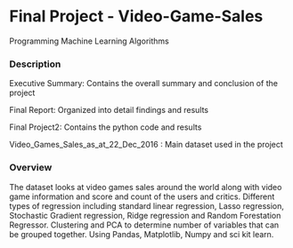 # Final Project - Video-Game-Sales

Programming Machine Learning Algorithms

### Description

Executive Summary: Contains the overall summary and conclusion of the project

Final Report: Organized into detail findings and results

Final Project2: Contains the python code and results 

Video_Games_Sales_as_at_22_Dec_2016 : Main dataset used in the project

### Overview

The dataset looks at video games sales around the world along with video game information and score and count of the users and critics. 
Different types of regression including standard linear regression, Lasso regression, Stochastic Gradient regression, Ridge regression and Random Forestation Regressor.
Clustering and PCA to determine number of variables that can be grouped together.
Using Pandas, Matplotlib, Numpy and sci kit learn.


